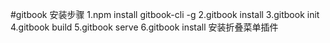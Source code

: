 #gitbook 安装步骤
1.npm install gitbook-cli -g
2.gitbook install
3.gitbook init
4.gitbook build
5.gitbook serve
6.gitbook install 安装折叠菜单插件
